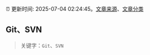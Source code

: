 :alarm_clock: 更新时间: 2025-07-04 02:24:45。[文章来源](/README.md)、[文章分类](/TAGS.md)

## Git、SVN


> 关键字：`Git`、`SVN`




